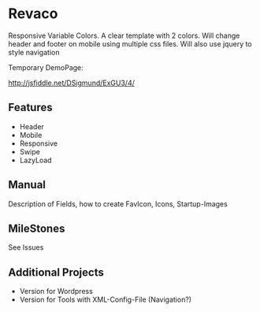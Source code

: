 # Revaco

Responsive Variable Colors. A clear template with 2 colors. Will change header and footer on mobile using multiple css files. Will also use jquery to style navigation


Temporary DemoPage:

http://jsfiddle.net/DSigmund/ExGU3/4/

## Features

- Header
- Mobile
- Responsive
- Swipe
- LazyLoad

## Manual

Description of Fields, how to create FavIcon, Icons, Startup-Images

## MileStones

See Issues


## Additional Projects

- Version for Wordpress
- Version for Tools with XML-Config-File (Navigation?)
